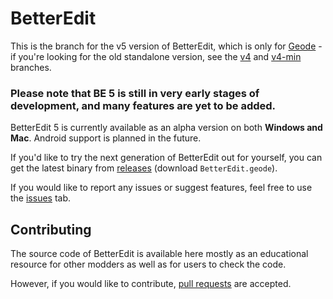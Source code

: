 # BetterEdit

This is the branch for the v5 version of BetterEdit, which is only for [Geode](https://geode-sdk.org) - if you're looking for the old standalone version, see the [v4](https://github.com/HJfod/BetterEdit/tree/v4) and [v4-min](https://github.com/HJfod/BetterEdit/tree/v4-min) branches.

### Please note that BE 5 is still in very early stages of development, and many features are yet to be added.

BetterEdit 5 is currently available as an alpha version on both **Windows and Mac**. Android support is planned in the future.

If you'd like to try the next generation of BetterEdit out for yourself, you can get the latest binary from [releases](https://github.com/HJfod/BetterEdit/releases/tag/v5.0.0-alpha) (download `BetterEdit.geode`).

If you would like to report any issues or suggest features, feel free to use the [issues](https://github.com/HJfod/BetterEdit/issues) tab.

## Contributing

The source code of BetterEdit is available here mostly as an educational resource for other modders as well as for users to check the code.

However, if you would like to contribute, [pull requests](https://github.com/HJfod/BetterEdit/pulls) are accepted.
